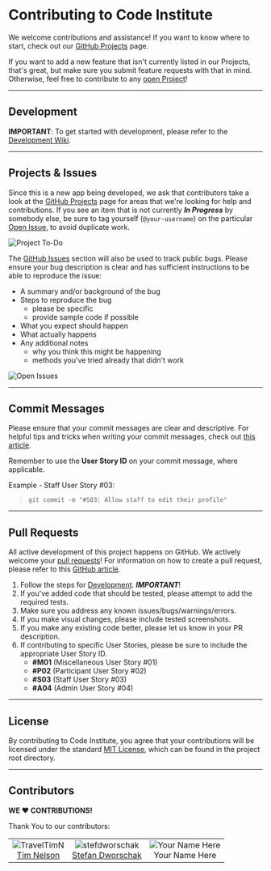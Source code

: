 # Contributing to Code Institute

We welcome contributions and assistance! If you want to know where to start, check out our [GitHub Projects](https://github.com/Code-Institute-Community/ci-hackathon-app/projects?query=is%3Aopen+sort%3Aname-asc) page.

If you want to add a new feature that isn't currently listed in our Projects, that's great, but make sure you submit feature requests with that in mind. Otherwise, feel free to contribute to any [open Project](https://github.com/Code-Institute-Community/ci-hackathon-app/projects?query=is%3Aopen+sort%3Aname-asc)!

---

## Development

**IMPORTANT**: To get started with development, please refer to the [Development Wiki](https://github.com/Code-Institute-Community/ci-hackathon-app/wiki/Development).

---

## Projects & Issues
 
Since this is a new app being developed, we ask that contributors take a look at the [GitHub Projects](https://github.com/Code-Institute-Community/ci-hackathon-app/projects?query=is%3Aopen+sort%3Aname-asc) page for areas that we're looking for help and contributions. If you see an item that is not currently _**In Progress**_ by somebody else, be sure to tag yourself (`@your-username`) on the particular [Open Issue](https://github.com/Code-Institute-Community/ci-hackathon-app/issues?query=is%3Aopen+sort%3Aname-asc), to avoid duplicate work.

![Project To-Do](static/img/documentation/projects-to-do.png?raw=true "Project To-Do")

The [GitHub Issues](https://github.com/Code-Institute-Community/ci-hackathon-app/issues?query=is%3Aopen) section will also be used to track public bugs. Please ensure your bug description is clear and has sufficient instructions to be able to reproduce the issue:

- A summary and/or background of the bug
- Steps to reproduce the bug
    - please be specific
    - provide sample code if possible
- What you expect should happen
- What actually happens
- Any additional notes
    - why you think this might be happening
    - methods you've tried already that didn't work

![Open Issues](static/img/documentation/issues-open.png?raw=true "Open Issues")

---

## Commit Messages

Please ensure that your commit messages are clear and descriptive. For helpful tips and tricks when writing your commit messages, check out [this article](https://chris.beams.io/posts/git-commit/).

Remember to use the **User Story ID** on your commit message, where applicable.

Example - Staff User Story #03:
> `git commit -m "#S03: Allow staff to edit their profile"`

---

## Pull Requests

All active development of this project happens on GitHub. We actively welcome your [pull requests](https://github.com/Code-Institute-Community/ci-hackathon-app/pulls)! For information on how to create a pull request, please refer to this [GitHub article](https://help.github.com/articles/creating-a-pull-request).

1. Follow the steps for [Development](https://github.com/Code-Institute-Community/ci-hackathon-app/wiki/Development). _**IMPORTANT**_!
2. If you've added code that should be tested, please attempt to add the required tests.
3. Make sure you address any known issues/bugs/warnings/errors.
4. If you make visual changes, please include tested screenshots.
5. If you make any existing code better, please let us know in your PR description.
6. If contributing to specific User Stories, please be sure to include the appropriate User Story ID.
    - **#M01** (Miscellaneous User Story #01)
    - **#P02** (Participant User Story #02)
    - **#S03** (Staff User Story #03)
    - **#A04** (Admin User Story #04)

---

## License

By contributing to Code Institute, you agree that your contributions will be licensed under the standard [MIT License](LICENSE), which can be found in the project root directory.

---

## Contributors

**WE :heart: CONTRIBUTIONS!**

Thank You to our contributors:

||||
|:---:|:---:|:---:|
|![TravelTimN](https://avatars0.githubusercontent.com/u/41592028?s=100)<br>[Tim Nelson](https://github.com/TravelTimN)|![stefdworschak](https://avatars3.githubusercontent.com/u/31205982?s=100)<br>[Stefan Dworschak](https://github.com/stefdworschak)|![Your Name Here](https://avatars0.githubusercontent.com/u/583231?s=100)<br>Your Name Here|
